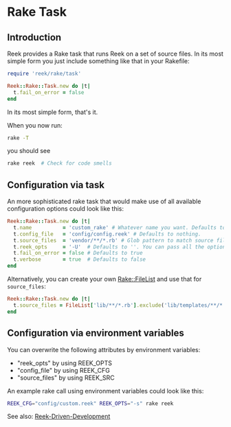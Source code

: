 # Rake Task

## Introduction

Reek provides a Rake task that runs Reek on a set of source files. In its most simple form you just include something like that in your Rakefile:

```Ruby
require 'reek/rake/task'

Reek::Rake::Task.new do |t|
  t.fail_on_error = false
end
```

In its most simple form, that's it.

When you now run:

```Bash
rake -T
```

you should see

```Bash
rake reek  # Check for code smells
```

## Configuration via task

An more sophisticated rake task that would make use of all available configuration options could look like this:

```Ruby
Reek::Rake::Task.new do |t|
  t.name          = 'custom_rake' # Whatever name you want. Defaults to "reek".
  t.config_file   = 'config/config.reek' # Defaults to nothing.
  t.source_files  = 'vendor/**/*.rb' # Glob pattern to match source files. Defaults to lib/**/*.rb
  t.reek_opts     = '-U'  # Defaults to ''. You can pass all the options here in that are shown by "reek -h"
  t.fail_on_error = false # Defaults to true
  t.verbose       = true  # Defaults to false
end
```

Alternatively, you can create your own [Rake::FileList](http://rake.rubyforge.org/classes/Rake/FileList.html) and use that for `source_files`:

```Ruby
Reek::Rake::Task.new do |t|
  t.source_files = FileList['lib/**/*.rb'].exclude('lib/templates/**/*.rb')
end
```

## Configuration via environment variables

You can overwrite the following attributes by environment variables:

- "reek_opts" by using REEK_OPTS
- "config_file" by using REEK_CFG
- "source_files" by using REEK_SRC

An example rake call using environment variables could look like this:

```Bash
REEK_CFG="config/custom.reek" REEK_OPTS="-s" rake reek
```

See also: [Reek-Driven-Development](Reek-Driven-Development.md)
